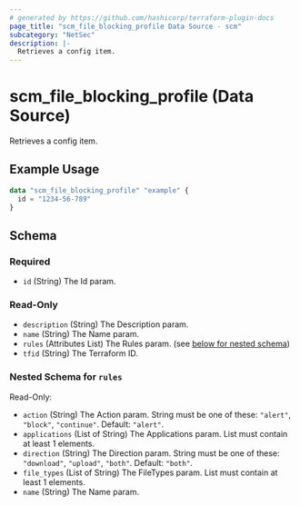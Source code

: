 ```yaml
---
# generated by https://github.com/hashicorp/terraform-plugin-docs
page_title: "scm_file_blocking_profile Data Source - scm"
subcategory: "NetSec"
description: |-
  Retrieves a config item.
---
```


# scm_file_blocking_profile (Data Source)

Retrieves a config item.

## Example Usage

```terraform
data "scm_file_blocking_profile" "example" {
  id = "1234-56-789"
}
```

<!-- schema generated by tfplugindocs -->
## Schema

### Required

- `id` (String) The Id param.

### Read-Only

- `description` (String) The Description param.
- `name` (String) The Name param.
- `rules` (Attributes List) The Rules param. (see [below for nested schema](#nestedatt--rules))
- `tfid` (String) The Terraform ID.

<a id="nestedatt--rules"></a>
### Nested Schema for `rules`

Read-Only:

- `action` (String) The Action param. String must be one of these: `"alert"`, `"block"`, `"continue"`. Default: `"alert"`.
- `applications` (List of String) The Applications param. List must contain at least 1 elements.
- `direction` (String) The Direction param. String must be one of these: `"download"`, `"upload"`, `"both"`. Default: `"both"`.
- `file_types` (List of String) The FileTypes param. List must contain at least 1 elements.
- `name` (String) The Name param.
